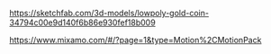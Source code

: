 https://sketchfab.com/3d-models/lowpoly-gold-coin-34794c00e9d140f6b86e930fef18b009 

https://www.mixamo.com/#/?page=1&type=Motion%2CMotionPack